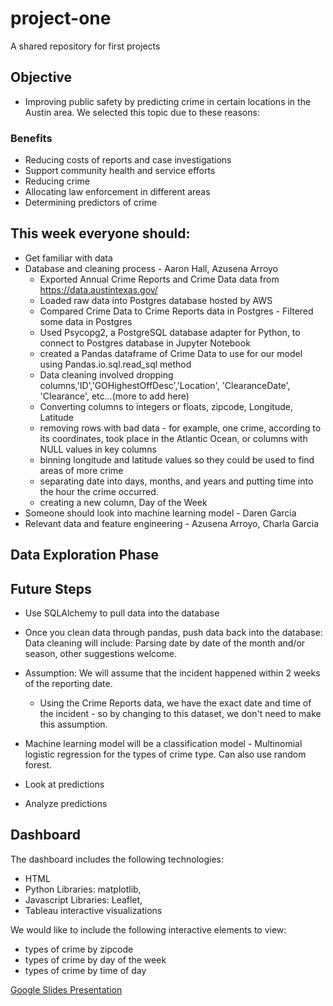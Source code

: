 # project-one
A shared repository for first projects

## Objective
* Improving public safety by predicting crime in certain locations in the Austin area. We selected this topic due to these reasons:

### Benefits
* Reducing costs of reports and case investigations
* Support community health and service efforts
* Reducing crime
* Allocating law enforcement in different areas
* Determining predictors of crime

## This week everyone should:
* Get familiar with data
* Database and cleaning process - Aaron Hall, Azusena Arroyo
  * Exported Annual Crime Reports and Crime Data data from https://data.austintexas.gov/
  * Loaded raw data into Postgres database hosted by AWS
  * Compared Crime Data to Crime Reports data in Postgres - Filtered some data in Postgres
  * Used Psycopg2, a PostgreSQL database adapter for Python, to connect to Postgres database in Jupyter Notebook
  * created a Pandas dataframe of Crime Data to use for our model using Pandas.io.sql.read_sql method
  * Data cleaning involved dropping columns,'ID','GOHighestOffDesc','Location', 'ClearanceDate', 'Clearance', etc...(more to add here)
  * Converting columns to integers or floats, zipcode, Longitude, Latitude
  * removing rows with bad data - for example, one crime, according to its coordinates, took place in the Atlantic Ocean, or columns with NULL values in key columns
  * binning longitude and latitude values so they could be used to find areas of more crime
  * separating date into days, months, and years and putting time into the hour the crime occurred. 
  * creating a new column, Day of the Week
* Someone should look into machine learning model - Daren Garcia
* Relevant data and feature engineering - Azusena Arroyo, Charla Garcia

## Data Exploration Phase

## Future Steps
* Use SQLAlchemy to pull data into the database
* Once you clean data through pandas, push data back into the database: Data cleaning will include: Parsing date by date of the month and/or season, other suggestions welcome. 
* Assumption: We will assume that the incident happened within 2 weeks of the reporting date.
  * Using the Crime Reports data, we have the exact date and time of the incident - so by changing to this dataset, we don't need to make this assumption.
   
* Machine learning model will be a classification model - Multinomial logistic regression for the types of crime type. Can also use random forest.
* Look at predictions
* Analyze predictions

## Dashboard 
The dashboard includes the following technologies: 
* HTML
* Python Libraries: matplotlib, 
* Javascript Libraries: Leaflet, 
* Tableau interactive visualizations 

We would like to include the following interactive elements to view:
* types of crime by zipcode
* types of crime by day of the week
* types of crime by time of day

[Google Slides Presentation
](https://docs.google.com/presentation/d/1EN3ammW-Wlooi3852pIWSFRROaggzyB0reHSVfxEoX8/edit#slide=id.g11f323755e1_1_2810)
